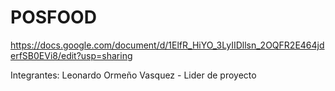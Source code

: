 # POSFOOD
https://docs.google.com/document/d/1ElfR_HiYO_3LyIIDllsn_2OQFR2E464jderfSB0EVi8/edit?usp=sharing

Integrantes:
Leonardo Ormeño Vasquez - Lider de proyecto
